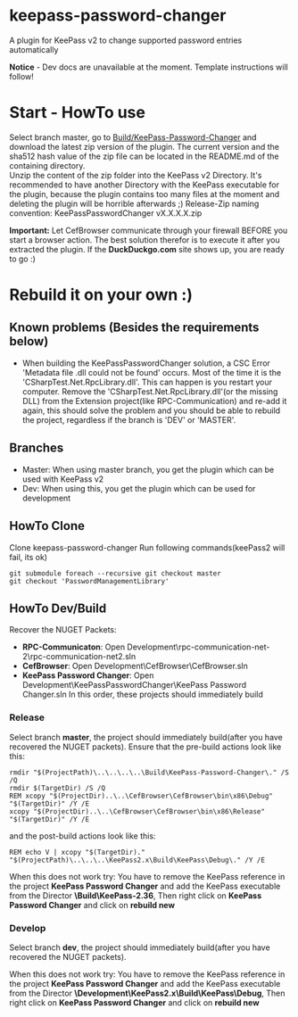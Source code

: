 # keepass-password-changer
A plugin for KeePass v2 to change supported password entries automatically

**Notice** - Dev docs are unavailable at the moment. Template instructions will follow!

# Start - HowTo use
Select branch master, go to [Build/KeePass-Password-Changer](https://github.com/phi-el/KeePassPasswordChanger/tree/master/Build/KeePass-Password-Changer) and download the latest zip version of the plugin. The current version and the sha512 hash value of the zip file can be located in the README.md of the containing directory.   
Unzip the content of the zip folder into the KeePass v2 Directory. It's recommended to have another Directory with the KeePass executable for the plugin, because the plugin contains too many files at the moment and deleting the plugin will be horrible afterwards ;)
Release-Zip naming convention: KeePassPasswordChanger vX.X.X.X.zip

**Important:** Let CefBrowser communicate through your firewall BEFORE you start a browser action. The best solution therefor is to execute it after you extracted the plugin. If the **DuckDuckgo.com** site shows up, you are ready to go :)


# Rebuild it on your own :)

## Known problems (Besides the requirements below)
 - When building the KeePassPasswordChanger solution, a CSC Error 'Metadata file .dll could not be found' occurs. Most of the time it is the 'CSharpTest.Net.RpcLibrary.dll'. This can happen is you restart your computer. Remove the 'CSharpTest.Net.RpcLibrary.dll'(or the missing DLL) from the Extension project(like RPC-Communication) and re-add it again, this should solve the problem and you should be able to rebuild the project, regardless if the branch is 'DEV' or 'MASTER'. 

## Branches
 - Master: When using master branch, you get the plugin which can be used with KeePass v2
 - Dev: When using this, you get the plugin which can be used for development

## HowTo Clone
Clone keepass-password-changer
Run following commands(keePass2 will fail, its ok)
```
git submodule foreach --recursive git checkout master  
git checkout 'PasswordManagementLibrary'
```
## HowTo Dev/Build
Recover the NUGET Packets:
 - **RPC-Communicaton**: Open Development\rpc-communication-net-2\rpc-communication-net2.sln
 - **CefBrowser**: Open Development\CefBrowser\CefBrowser.sln
 - **KeePass Password Changer**: Open Development\KeePassPasswordChanger\KeePass Password Changer.sln
In this order, these projects should immediately build


### Release
Select branch **master**, the project should immediately build(after you have recovered the NUGET packets).
Ensure that the pre-build actions look like this:
```
rmdir "$(ProjectPath)\..\..\..\..\Build\KeePass-Password-Changer\." /S /Q
rmdir $(TargetDir) /S /Q
REM xcopy "$(ProjectDir)..\..\CefBrowser\CefBrowser\bin\x86\Debug" "$(TargetDir)" /Y /E
xcopy "$(ProjectDir)..\..\CefBrowser\CefBrowser\bin\x86\Release" "$(TargetDir)" /Y /E
```
and the post-build actions look like this:
```
REM echo V | xcopy "$(TargetDir)." "$(ProjectPath)\..\..\..\KeePass2.x\Build\KeePass\Debug\." /Y /E
```
When this does not work try:
You have to remove the KeePass reference in the project **KeePass Password Changer** and add the KeePass executable from the Director **\Build\KeePass-2.36**, Then right click on **KeePass Password Changer** and click on **rebuild new**

### Develop
Select branch **dev**, the project should immediately build(after you have recovered the NUGET packets).

When this does not work try:
You have to remove the KeePass reference in the project **KeePass Password Changer** and add the KeePass executable from the Director **\Development\KeePass2.x\Build\KeePass\Debug**, Then right click on **KeePass Password Changer** and click on **rebuild new**
